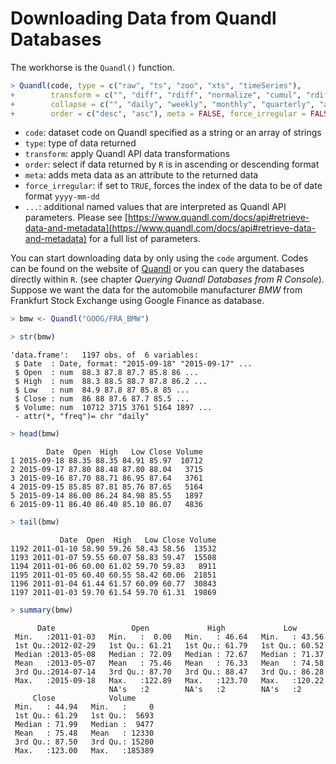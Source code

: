 

# Downloading Data from Quandl Databases

The workhorse is the `Quandl()` function.

```r
> Quandl(code, type = c("raw", "ts", "zoo", "xts", "timeSeries"),
+        transform = c("", "diff", "rdiff", "normalize", "cumul", "rdiff_from"),
+        collapse = c("", "daily", "weekly", "monthly", "quarterly", "annual"),
+        order = c("desc", "asc"), meta = FALSE, force_irregular = FALSE, ...)
```

* `code`: dataset code on Quandl specified as a string or an array of strings
* `type`: type of data returned
* `transform`: apply Quandl API data transformations
* `order`: select if data returned by `R` is in ascending or descending format
* `meta`: adds meta data as an attribute to the returned data
* `force_irregular`: if set to `TRUE`, forces the index of the data to be of date format `yyyy-mm-dd`
* `...`: additional named values that are interpreted as Quandl API parameters. Please see [https://www.quandl.com/docs/api#retrieve-data-and-metadata](https://www.quandl.com/docs/api#retrieve-data-and-metadata) for a full list of parameters.
                     
You can start downloading data by only using the `code` argument.
Codes can be found on the website of [Quandl](https://www.quandl.com) 
or you can query the databases directly within `R`. (see chapter *Querying Quandl Databases from R Console*).
Suppose we want the data for the automobile manufacturer *BMW* from Frankfurt Stock Exchange
using Google Finance as database.


```r
> bmw <- Quandl("GOOG/FRA_BMW")
```


```r
> str(bmw)
```

```
'data.frame':	1197 obs. of  6 variables:
 $ Date  : Date, format: "2015-09-18" "2015-09-17" ...
 $ Open  : num  88.3 87.8 87.7 85.8 86 ...
 $ High  : num  88.3 88.5 88.7 87.8 86.2 ...
 $ Low   : num  84.9 87.8 87 85.8 85 ...
 $ Close : num  86 88 87.6 87.7 85.5 ...
 $ Volume: num  10712 3715 3761 5164 1897 ...
 - attr(*, "freq")= chr "daily"
```


```r
> head(bmw)
```

```
        Date  Open  High   Low Close Volume
1 2015-09-18 88.35 88.35 84.91 85.97  10712
2 2015-09-17 87.80 88.48 87.80 88.04   3715
3 2015-09-16 87.70 88.71 86.95 87.64   3761
4 2015-09-15 85.85 87.81 85.76 87.65   5164
5 2015-09-14 86.00 86.24 84.98 85.55   1897
6 2015-09-11 86.40 86.40 85.10 86.07   4836
```


```r
> tail(bmw)
```

```
           Date  Open  High   Low Close Volume
1192 2011-01-10 58.90 59.26 58.43 58.56  13532
1193 2011-01-07 59.55 60.07 58.83 59.47  15508
1194 2011-01-06 60.00 61.02 59.70 59.83   8911
1195 2011-01-05 60.40 60.55 58.42 60.06  21851
1196 2011-01-04 61.44 61.57 60.09 60.77  30843
1197 2011-01-03 59.70 61.54 59.70 61.31  19869
```


```r
> summary(bmw)
```

```
      Date                 Open             High             Low        
 Min.   :2011-01-03   Min.   :  0.00   Min.   : 46.64   Min.   : 43.56  
 1st Qu.:2012-02-29   1st Qu.: 61.21   1st Qu.: 61.79   1st Qu.: 60.52  
 Median :2013-05-08   Median : 72.09   Median : 72.67   Median : 71.37  
 Mean   :2013-05-07   Mean   : 75.46   Mean   : 76.33   Mean   : 74.58  
 3rd Qu.:2014-07-14   3rd Qu.: 87.70   3rd Qu.: 88.47   3rd Qu.: 86.28  
 Max.   :2015-09-18   Max.   :122.89   Max.   :123.70   Max.   :120.22  
                      NA's   :2        NA's   :2        NA's   :2       
     Close            Volume      
 Min.   : 44.94   Min.   :     0  
 1st Qu.: 61.29   1st Qu.:  5693  
 Median : 71.99   Median :  9477  
 Mean   : 75.48   Mean   : 12330  
 3rd Qu.: 87.50   3rd Qu.: 15200  
 Max.   :123.00   Max.   :185389  
                                  
```
